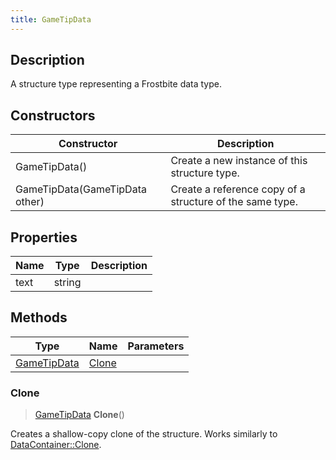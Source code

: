 ```yaml
---
title: GameTipData
---
```

## Description

A structure type representing a Frostbite data type.

## Constructors

| Constructor                    | Description                                              |
| ------------------------------ | -------------------------------------------------------- |
| GameTipData()                  | Create a new instance of this structure type.            |
| GameTipData(GameTipData other) | Create a reference copy of a structure of the same type. |

## Properties

| Name | Type   | Description |
| ---- | ------ | ----------- |
| text | string |             |

## Methods

| Type                       | Name            | Parameters |
| -------------------------- | --------------- | ---------- |
| [GameTipData](GameTipData) | [Clone](#clone) |            |

### Clone

> [GameTipData](GameTipData) **Clone**()

Creates a shallow-copy clone of the structure. Works similarly to [DataContainer::Clone](/vext/ref/shared/class/datacontainer#clone).
